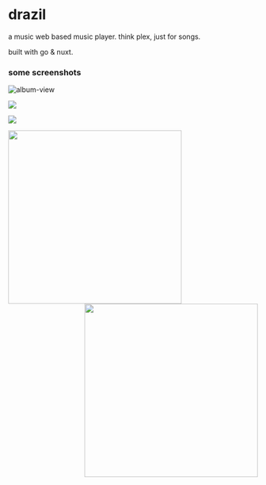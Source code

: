 # drazil

a music web based music player. think plex, just for songs.

built with go & nuxt.

### some screenshots

![album-view](https://user-images.githubusercontent.com/25514836/198909390-7b226af6-9304-4bd7-b4ed-440cde8a45da.png)

<img src="https://user-images.githubusercontent.com/25514836/198909438-9854bc28-da95-47a0-8566-8d465f22cbc8.png"></img>

<img src="https://user-images.githubusercontent.com/25514836/198909447-8a092c56-c1ac-46da-8526-0b747551dc4b.png"></img>

<img width="350" align="left" src="https://user-images.githubusercontent.com/25514836/198909455-159f1421-98d8-4e13-86c8-0541b0c8d7c7.png"></img>

<img width="350" align="right" src="https://user-images.githubusercontent.com/25514836/198909457-987e779b-9144-4985-8ffb-1e2e1f794c08.png"></img>
